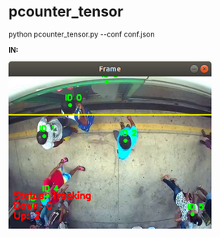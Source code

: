# pcounter_tensor
python pcounter_tensor.py --conf conf.json

**IN:**

![Alt text](getin.png?raw=true "Title")
